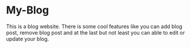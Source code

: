 # My-Blog
This is a blog website. There is some cool features like you can add blog post, remove blog post and at the last but not least  you can able to edit or update  your blog. 
